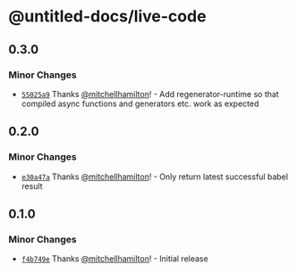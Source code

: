 # @untitled-docs/live-code

## 0.3.0

### Minor Changes

- [`55025a9`](https://github.com/Thinkmill/untitled-docs/commit/55025a9ef888036dc7ca6884e2f337a04071e9a0) Thanks [@mitchellhamilton](https://github.com/mitchellhamilton)! - Add regenerator-runtime so that compiled async functions and generators etc. work as expected

## 0.2.0

### Minor Changes

- [`e30a47a`](https://github.com/Thinkmill/untitled-docs/commit/e30a47a398bd40741a5aee39edfdc9b0f2bc09fb) Thanks [@mitchellhamilton](https://github.com/mitchellhamilton)! - Only return latest successful babel result

## 0.1.0

### Minor Changes

- [`f4b749e`](https://github.com/Thinkmill/untitled-docs/commit/f4b749e6f9c8c5248eb3ebb42469154e2d669256) Thanks [@mitchellhamilton](https://github.com/mitchellhamilton)! - Initial release
